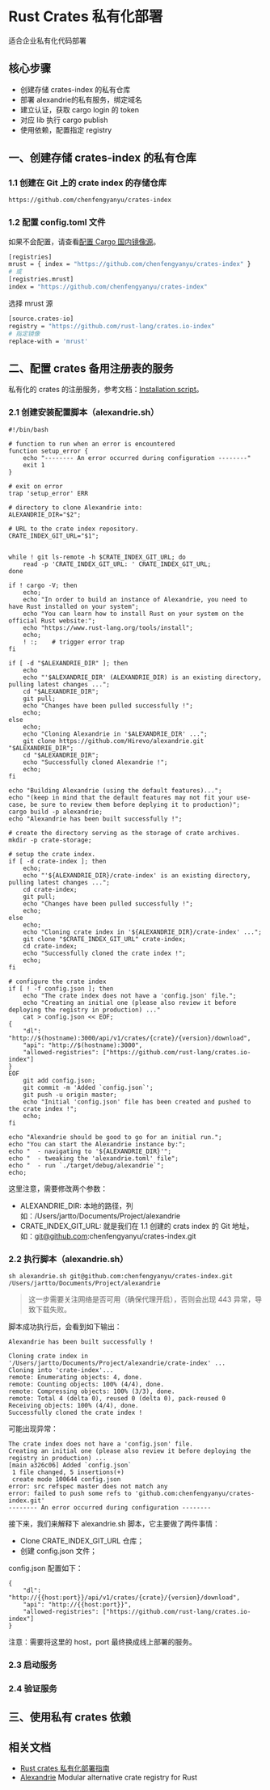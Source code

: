 # Rust Crates 私有化部署
适合企业私有化代码部署

## 核心步骤
- 创建存储 crates-index 的私有仓库
- 部署 alexandrie的私有服务，绑定域名
- 建立认证，获取 cargo login 的 token
- 对应 lib 执行 cargo publish
- 使用依赖，配置指定 registry

## 一、创建存储 crates-index 的私有仓库
### 1.1 创建在 Git 上的 crate index 的存储仓库
```bash
https://github.com/chenfengyanyu/crates-index
```
### 1.2 配置 config.toml 文件
如果不会配置，请查看[配置 Cargo 国内镜像源](https://github.com/chenfengyanyu/my-rust-practice/tree/main/crates_images)。
```bash
[registries]
mrust = { index = "https://github.com/chenfengyanyu/crates-index" }
# 或
[registries.mrust]
index = "https://github.com/chenfengyanyu/crates-index"
```
选择 mrust 源
```bash
[source.crates-io]
registry = "https://github.com/rust-lang/crates.io-index"
# 指定镜像
replace-with = 'mrust'
```

## 二、配置 crates 备用注册表的服务 
私有化的 crates 的注册服务，参考文档：[Installation script](https://hirevo.github.io/alexandrie/installation-script.html)。
### 2.1 创建安装配置脚本（alexandrie.sh）
```shell
#!/bin/bash

# function to run when an error is encountered
function setup_error {
    echo "-------- An error occurred during configuration --------"
    exit 1
}

# exit on error
trap 'setup_error' ERR

# directory to clone Alexandrie into:
ALEXANDRIE_DIR="$2";

# URL to the crate index repository.
CRATE_INDEX_GIT_URL="$1";


while ! git ls-remote -h $CRATE_INDEX_GIT_URL; do
    read -p 'CRATE_INDEX_GIT_URL: ' CRATE_INDEX_GIT_URL;
done

if ! cargo -V; then
    echo;
    echo "In order to build an instance of Alexandrie, you need to have Rust installed on your system";
    echo "You can learn how to install Rust on your system on the official Rust website:";
    echo "https://www.rust-lang.org/tools/install";
    echo;
    ! :;    # trigger error trap
fi

if [ -d "$ALEXANDRIE_DIR" ]; then
    echo
    echo "'$ALEXANDRIE_DIR' (ALEXANDRIE_DIR) is an existing directory, pulling latest changes ...";
    cd "$ALEXANDRIE_DIR";
    git pull;
    echo "Changes have been pulled successfully !";
    echo;
else
    echo;
    echo "Cloning Alexandrie in '$ALEXANDRIE_DIR' ...";
    git clone https://github.com/Hirevo/alexandrie.git "$ALEXANDRIE_DIR";
    cd "$ALEXANDRIE_DIR";
    echo "Successfully cloned Alexandrie !";
    echo;
fi

echo "Building Alexandrie (using the default features)...";
echo "(keep in mind that the default features may not fit your use-case, be sure to review them before deplying it to production)";
cargo build -p alexandrie;
echo "Alexandrie has been built successfully !";

# create the directory serving as the storage of crate archives.
mkdir -p crate-storage;

# setup the crate index.
if [ -d crate-index ]; then
    echo;
    echo "'${ALEXANDRIE_DIR}/crate-index' is an existing directory, pulling latest changes ...";
    cd crate-index;
    git pull;
    echo "Changes have been pulled successfully !";
    echo;
else
    echo;
    echo "Cloning crate index in '${ALEXANDRIE_DIR}/crate-index' ...";
    git clone "$CRATE_INDEX_GIT_URL" crate-index;
    cd crate-index;
    echo "Successfully cloned the crate index !";
    echo;
fi

# configure the crate index
if [ ! -f config.json ]; then
    echo "The crate index does not have a 'config.json' file.";
    echo "Creating an initial one (please also review it before deploying the registry in production) ..."
    cat > config.json << EOF;
{
    "dl": "http://$(hostname):3000/api/v1/crates/{crate}/{version}/download",
    "api": "http://$(hostname):3000",
    "allowed-registries": ["https://github.com/rust-lang/crates.io-index"]
}
EOF
    git add config.json;
    git commit -m 'Added `config.json`';
    git push -u origin master;
    echo "Initial 'config.json' file has been created and pushed to the crate index !";
    echo;
fi

echo "Alexandrie should be good to go for an initial run.";
echo "You can start the Alexandrie instance by:";
echo "  - navigating to '${ALEXANDRIE_DIR}'";
echo "  - tweaking the 'alexandrie.toml' file";
echo "  - run `./target/debug/alexandrie`";
echo;

```
这里注意，需要修改两个参数：
- ALEXANDRIE_DIR: 本地的路径，列如：/Users/jartto/Documents/Project/alexandrie
- CRATE_INDEX_GIT_URL: 就是我们在 1.1 创建的 crats index 的 Git 地址，如：git@github.com:chenfengyanyu/crates-index.git
### 2.2 执行脚本（alexandrie.sh）
```
sh alexandrie.sh git@github.com:chenfengyanyu/crates-index.git /Users/jartto/Documents/Project/alexandrie
```
> 这一步需要关注网络是否可用（确保代理开启），否则会出现 443 异常，导致下载失败。

脚本成功执行后，会看到如下输出：
```
Alexandrie has been built successfully !

Cloning crate index in '/Users/jartto/Documents/Project/alexandrie/crate-index' ...
Cloning into 'crate-index'...
remote: Enumerating objects: 4, done.
remote: Counting objects: 100% (4/4), done.
remote: Compressing objects: 100% (3/3), done.
remote: Total 4 (delta 0), reused 0 (delta 0), pack-reused 0
Receiving objects: 100% (4/4), done.
Successfully cloned the crate index !
```
可能出现异常：
```
The crate index does not have a 'config.json' file.
Creating an initial one (please also review it before deploying the registry in production) ...
[main a326c06] Added `config.json`
 1 file changed, 5 insertions(+)
 create mode 100644 config.json
error: src refspec master does not match any
error: failed to push some refs to 'github.com:chenfengyanyu/crates-index.git'
-------- An error occurred during configuration --------
```

接下来，我们来解释下 alexandrie.sh 脚本，它主要做了两件事情：
- Clone CRATE_INDEX_GIT_URL 仓库；
- 创建 config.json 文件；

config.json 配置如下：
```
{
    "dl": "http://{{host:port}}/api/v1/crates/{crate}/{version}/download",
    "api": "http://{{host:port}}",
    "allowed-registries": ["https://github.com/rust-lang/crates.io-index"]
}
```
注意：需要将这里的 host，port 最终换成线上部署的服务。
### 2.3 启动服务


### 2.4 验证服务


## 三、使用私有 crates 依赖


## 相关文档
- [Rust crates 私有化部署指南](https://baoyachi.github.io/Rust/crates_private_alternative_registry.html)
- [Alexandrie](https://github.com/Hirevo/alexandrie) Modular alternative crate registry for Rust

